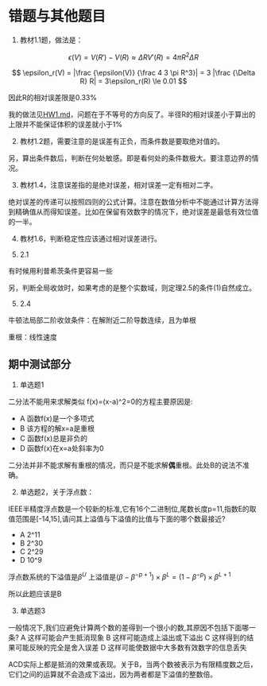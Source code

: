 # 错题与其他题目

1.  教材1.1题，做法是：

$$
\epsilon(V) = V(R') - V(R) \approx \Delta R V'(R) = 4 \pi R^2 \Delta R
$$

$$  
\epsilon_r(V) = |\frac {\epsilon(V)} {\frac 4 3 \pi R^3}| = 3 |\frac {\Delta R} R| = 3\epsilon_r(R) \le 0.01
$$

因此R的相对误差限是0.33%

我的做法见[HW1.md](HW1.md)，问题在于不等号的方向反了。半径R的相对误差小于算出的上限并不能保证体积的误差就小于1%

2. 教材1.2题，需要注意的是误差有正负，而条件数是要取绝对值的。

另，算出条件数后，判断在何处敏感。即是看何处的条件数极大。要注意边界的情况。

3. 教材1.4，注意误差指的是绝对误差，相对误差一定有相对二字。

绝对误差的传递可以按照四则的公式计算。注意在数值分析中不能通过计算方法得到精确值从而得知误差。比如在保留有效数字的情况下，绝对误差是最低有效位值的一半。

4. 教材1.6，判断稳定性应该通过相对误差进行。

5. 2.1

有时候用利普希茨条件更容易一些

另，判断全局收敛时，如果考虑的是整个实数域，则定理2.5的条件(1)自然成立。

5. 2.4

牛顿法局部二阶收敛条件：在解附近二阶导数连续，且为单根

重根：线性速度


## 期中测试部分

1. 单选题1

二分法不能用来求解类似 f(x)=(x-a)^2=0的方程主要原因是:
- A 函数f(x)是一个多项式
- B 该方程的解x=a是重根
- C 函数f(x)总是非负的
- D 函数f(x)在x=a处斜率为0

二分法并非不能求解有重根的情况，而只是不能求解**偶**重根。此处B的说法不准确。

2. 单选题2，关于浮点数：

IEEE半精度浮点数是一个较新的标准,它有16个二进制位,尾数长度p=11,指数E的取值范围是[-14,15],请问其上溢值与下溢值的比值与下面的哪个数最接近?

- A 2^11
- B 2^30
- C 2^29
- D 10^9

浮点数系统的下溢值是$\beta^U$ 上溢值是$(\beta - \beta^{-p+1}) \times \beta^L=(1-\beta^{-p}) \times \beta^{L+1}$

所以此题应该是B

3. 单选题3

一般情况下,我们应避免计算两个数的差得到一个很小的数,其原因不包括下面哪一条?
A 这样可能会产生抵消现象
B 这样可能造成上溢出或下溢出
C 这样得到的结果可能反映的完全是舍入误差
D 这样可能使数据中大多数有效数字的信息丢失

ACD实际上都是抵消的效果或表现。关于B，当两个数被表示为有限精度数之后，它们之间的运算就不会造成下溢出，因为两者都是下溢值的整数倍。